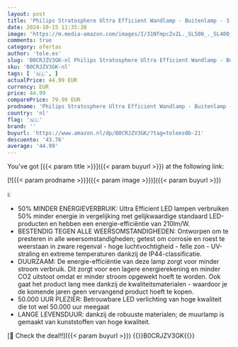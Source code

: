 ```yaml
---
layout: post
title: 'Philips Stratosphere Ultra Efficient Wandlamp - Buitenlamp - 3.8W - 2700K Warm Wit Licht - IP44 Weerbestendig - Antraciet'
date: 2024-10-15 11:35:38
image: 'https://m.media-amazon.com/images/I/31NfmpcZv2L._SL500_._SL400_.jpg'
comments: true
category: ofertas
author: 'tole.es'
slug: 'B0CRJZV3GK-nl Philips Stratosphere Ultra Efficient Wandlamp - Buitenlamp...'
sku: 'B0CRJZV3GK-nl'
tags: [ '🇳🇱', ]
actualPrice: 44.99 EUR
currency: EUR
price: 44.99
comparePrice: 79.99 EUR
prodname: 'Philips Stratosphere Ultra Efficient Wandlamp - Buitenlamp - 3.8W - 2700K Warm Wit Licht - IP44 Weerbestendig - Antraciet'
country: 'nl'
flag: '🇳🇱'
brand: ''
buyurl: 'https://www.amazon.nl/dp/B0CRJZV3GK/?tag=tolees0b-21'
descuento: '43.76'
average: '44.99'
---
```


You've got [{{< param title >}}]({{< param buyurl >}}) at the following link:

[![{{< param prodname >}}]({{< param image >}})]({{< param buyurl >}})

ℹ️:

- 50% MINDER ENERGIEVERBRUIK: Ultra Efficient LED lampen verbruiken 50% minder energie in vergelijking met gelijkwaardige standaard LED-producten en hebben een energie-efficiëntie van 210lm/W.
- BESTENDIG TEGEN ALLE WEERSOMSTANDIGHEDEN: Ontworpen om te presteren in alle weersomstandigheden; getest om corrosie en roest te weerstaan in zware regenval - hoge luchtvochtigheid - felle zon - UV-straling en extreme temperaturen dankzij de IP44-classificatie.
- DUURZAAM: De energie-efficiëntie van deze lamp zorgt voor minder stroom verbruik. Dit zorgt voor een lagere energierekening en minder CO2 uitstoot omdat er minder stroom opgewekt hoeft te worden. Ook gaat het product lang mee dankzij de kwaliteitsmaterialen - waardoor je de komende jaren geen vervangend product hoeft te kopen.
- 50.000 UUR PLEZIER: Betrouwbare LED verlichting van hoge kwaliteit die tot wel 50.000 uur meegaat
- LANGE LEVENSDUUR: dankzij de robuuste materialen; de muurlamp is gemaakt van kunststoffen van hoge kwaliteit.

[🛒 Check the deal!!]({{< param buyurl >}})
{{<world>}}B0CRJZV3GK{{</world>}}

